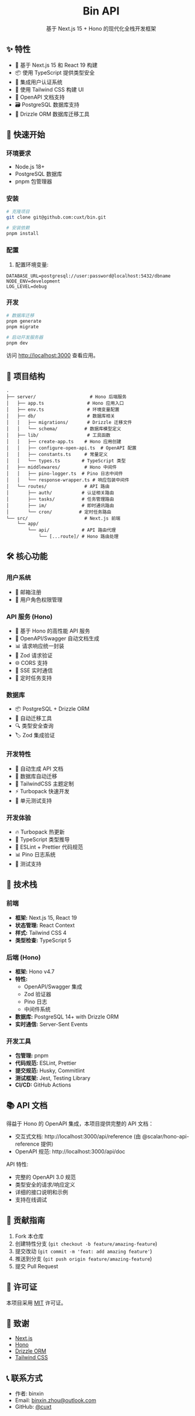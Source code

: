 <div align="center">
  <h1>Bin API</h1>
  <p>基于 Next.js 15 + Hono 的现代化全栈开发框架</p>
</div>

## ✨ 特性

- 🚀 基于 Next.js 15 和 React 19 构建
- 📦 使用 TypeScript 提供类型安全
- 🔑 集成用户认证系统
- 🎨 使用 Tailwind CSS 构建 UI
- 📝 OpenAPI 文档支持
- 🗃️ PostgreSQL 数据库支持
- 🔄 Drizzle ORM 数据库迁移工具

## 🚀 快速开始

### 环境要求

- Node.js 18+
- PostgreSQL 数据库
- pnpm 包管理器

### 安装

```bash
# 克隆项目
git clone git@github.com:cuxt/bin.git

# 安装依赖
pnpm install
```

### 配置

1. 配置环境变量:

```env
DATABASE_URL=postgresql://user:password@localhost:5432/dbname
NODE_ENV=development
LOG_LEVEL=debug
```

### 开发

```bash
# 数据库迁移
pnpm generate
pnpm migrate

# 启动开发服务器
pnpm dev
```

访问 [http://localhost:3000](http://localhost:3000) 查看应用。

## 📖 项目结构

```
.
├── server/                    # Hono 后端服务
│   ├── app.ts                # Hono 应用入口
│   ├── env.ts                # 环境变量配置
│   ├── db/                   # 数据库相关
│   │   ├── migrations/       # Drizzle 迁移文件
│   │   └── schema/          # 数据库模型定义
│   ├── lib/                  # 工具函数
│   │   ├── create-app.ts    # Hono 应用创建
│   │   ├── configure-open-api.ts  # OpenAPI 配置
│   │   ├── constants.ts     # 常量定义
│   │   └── types.ts        # TypeScript 类型
│   ├── middlewares/         # Hono 中间件
│   │   ├── pino-logger.ts  # Pino 日志中间件
│   │   └── response-wrapper.ts # 响应包装中间件
│   └── routes/              # API 路由
│       ├── auth/           # 认证相关路由
│       ├── tasks/          # 任务管理路由
│       ├── im/             # 即时通讯路由
│       └── cron/          # 定时任务路由
└── src/                     # Next.js 前端
    └── app/
        └── api/            # API 路由代理
            └── [...route]/ # Hono 路由处理
```

## 🛠️ 核心功能

### 用户系统

- 📝 邮箱注册
- 👤 用户角色权限管理

### API 服务 (Hono)

- 🚀 基于 Hono 的高性能 API 服务
- 📝 OpenAPI/Swagger 自动文档生成
- 📊 请求响应统一封装
- 📝 Zod 请求验证
- 🌐 CORS 支持
- 📡 SSE 实时通信
- 🔄 定时任务支持

### 数据库

- 📦 PostgreSQL + Drizzle ORM
- 🔄 自动迁移工具
- 🔍 类型安全查询
- 🏷️ Zod 集成验证

### 开发特性

- 📝 自动生成 API 文档
- 🔄 数据库自动迁移
- 🎨 TailwindCSS 主题定制
- ⚡ Turbopack 快速开发
- 🧪 单元测试支持

### 开发体验

- 🔥 Turbopack 热更新
- 📝 TypeScript 类型推导
- 🎯 ESLint + Prettier 代码规范
- 📊 Pino 日志系统
- 🧪 测试支持

## 🔧 技术栈

### 前端

- **框架:** Next.js 15, React 19
- **状态管理:** React Context
- **样式:** Tailwind CSS 4
- **类型检查:** TypeScript 5

### 后端 (Hono)

- **框架:** Hono v4.7
- **特性:**
  - OpenAPI/Swagger 集成
  - Zod 验证器
  - Pino 日志
  - 中间件系统
- **数据库:** PostgreSQL 14+ with Drizzle ORM
- **实时通信:** Server-Sent Events

### 开发工具

- **包管理:** pnpm
- **代码规范:** ESLint, Prettier
- **提交规范:** Husky, Commitlint
- **测试框架:** Jest, Testing Library
- **CI/CD:** GitHub Actions

## 📚 API 文档

得益于 Hono 的 OpenAPI 集成，本项目提供完整的 API 文档：

- 交互式文档: http://localhost:3000/api/reference (由 @scalar/hono-api-reference 提供)
- OpenAPI 规范: http://localhost:3000/api/doc

API 特性:

- 完整的 OpenAPI 3.0 规范
- 类型安全的请求/响应定义
- 详细的接口说明和示例
- 支持在线调试

## 🤝 贡献指南

1. Fork 本仓库
2. 创建特性分支 (`git checkout -b feature/amazing-feature`)
3. 提交改动 (`git commit -m 'feat: add amazing feature'`)
4. 推送到分支 (`git push origin feature/amazing-feature`)
5. 提交 Pull Request

## 📄 许可证

本项目采用 [MIT](./LICENSE) 许可证。

## 🙏 致谢

- [Next.js](https://nextjs.org)
- [Hono](https://hono.dev)
- [Drizzle ORM](https://orm.drizzle.team)
- [Tailwind CSS](https://tailwindcss.com)

## 📞 联系方式

- 作者: binxin
- Email: binxin.zhou@outlook.com
- GitHub: [@cuxt](https://github.com/cuxt)
